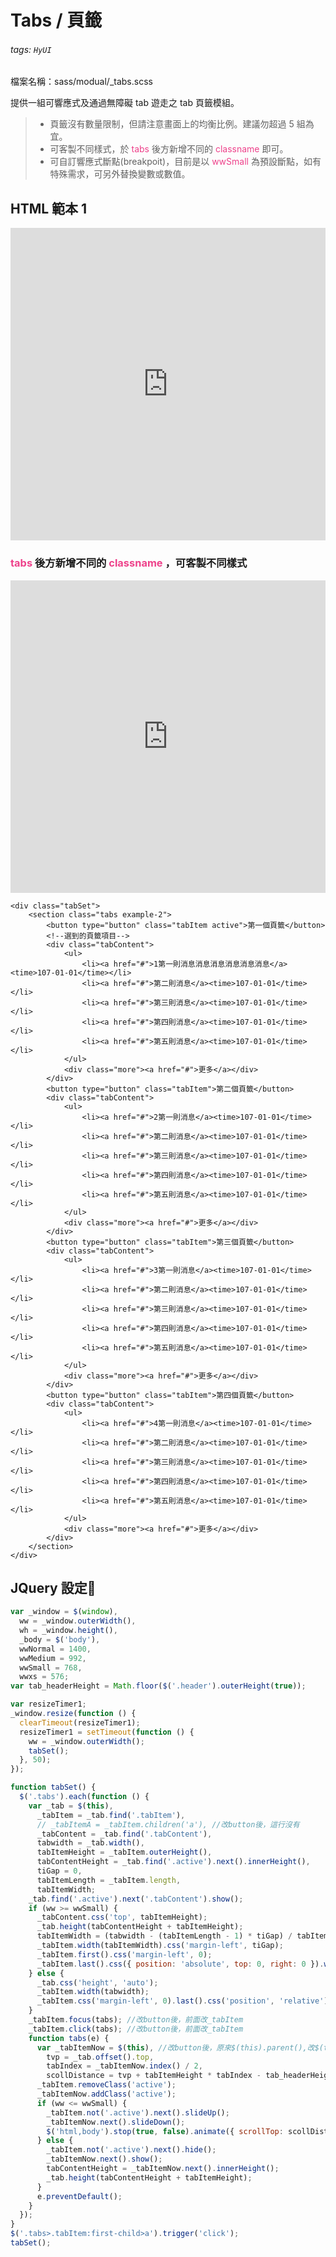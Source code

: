 # Tabs / 頁籤

###### tags: `HyUI`

檔案名稱：sass/modual/\_tabs.scss

提供一組可響應式及通過無障礙 tab 遊走之 tab 頁籤模組。

> - 頁籤沒有數量限制，但請注意畫面上的均衡比例。建議勿超過 5 組為宜。
> - 可客製不同樣式，於 <font color="#EE428B">tabs</font> 後方新增不同的 <font color="#EE428B">classname</font> 即可。
> - 可自訂響應式斷點(breakpoit)，目前是以 <font color="#EE428B">wwSmall</font> 為預設斷點，如有 特殊需求，可另外替換變數或數值。

## HTML 範本 1

<iframe height="500" style="width: 100%;" scrolling="no" title="Tabs / 頁籤 1" src="https://codepen.io/u00hyui/embed/PopZyGm?height=265&theme-id=dark&default-tab=js,result" frameborder="no" loading="lazy" allowtransparency="true" allowfullscreen="true">
  See the Pen <a href='https://codepen.io/u00hyui/pen/PopZyGm'>Tabs / 頁籤 1</a> by u00hyui
  (<a href='https://codepen.io/u00hyui'>@u00hyui</a>) on <a href='https://codepen.io'>CodePen</a>.
</iframe>

### <font color="#EE428B">tabs</font> 後方新增不同的 <font color="#EE428B">classname</font> ，可客製不同樣式

<iframe height="500" style="width: 100%;" scrolling="no" title="Tabs / 頁籤2" src="https://codepen.io/u00hyui/embed/VwpeVgB?height=265&theme-id=dark&default-tab=js,result" frameborder="no" loading="lazy" allowtransparency="true" allowfullscreen="true">
  See the Pen <a href='https://codepen.io/u00hyui/pen/VwpeVgB'>Tabs / 頁籤2</a> by u00hyui
  (<a href='https://codepen.io/u00hyui'>@u00hyui</a>) on <a href='https://codepen.io'>CodePen</a>.
</iframe>

```htmlmixed=
<div class="tabSet">
    <section class="tabs example-2">
        <button type="button" class="tabItem active">第一個頁籤</button>
        <!--選到的頁籤項目-->
        <div class="tabContent">
            <ul>
                <li><a href="#">1第一則消息消息消息消息消息消息</a><time>107-01-01</time></li>
                <li><a href="#">第二則消息</a><time>107-01-01</time></li>
                <li><a href="#">第三則消息</a><time>107-01-01</time></li>
                <li><a href="#">第四則消息</a><time>107-01-01</time></li>
                <li><a href="#">第五則消息</a><time>107-01-01</time></li>
            </ul>
            <div class="more"><a href="#">更多</a></div>
        </div>
        <button type="button" class="tabItem">第二個頁籤</button>
        <div class="tabContent">
            <ul>
                <li><a href="#">2第一則消息</a><time>107-01-01</time></li>
                <li><a href="#">第二則消息</a><time>107-01-01</time></li>
                <li><a href="#">第三則消息</a><time>107-01-01</time></li>
                <li><a href="#">第四則消息</a><time>107-01-01</time></li>
                <li><a href="#">第五則消息</a><time>107-01-01</time></li>
            </ul>
            <div class="more"><a href="#">更多</a></div>
        </div>
        <button type="button" class="tabItem">第三個頁籤</button>
        <div class="tabContent">
            <ul>
                <li><a href="#">3第一則消息</a><time>107-01-01</time></li>
                <li><a href="#">第二則消息</a><time>107-01-01</time></li>
                <li><a href="#">第三則消息</a><time>107-01-01</time></li>
                <li><a href="#">第四則消息</a><time>107-01-01</time></li>
                <li><a href="#">第五則消息</a><time>107-01-01</time></li>
            </ul>
            <div class="more"><a href="#">更多</a></div>
        </div>
        <button type="button" class="tabItem">第四個頁籤</button>
        <div class="tabContent">
            <ul>
                <li><a href="#">4第一則消息</a><time>107-01-01</time></li>
                <li><a href="#">第二則消息</a><time>107-01-01</time></li>
                <li><a href="#">第三則消息</a><time>107-01-01</time></li>
                <li><a href="#">第四則消息</a><time>107-01-01</time></li>
                <li><a href="#">第五則消息</a><time>107-01-01</time></li>
            </ul>
            <div class="more"><a href="#">更多</a></div>
        </div>
    </section>
</div>
```

## JQuery 設定:round_pushpin:

```javascript
var _window = $(window),
  ww = _window.outerWidth(),
  wh = _window.height(),
  _body = $('body'),
  wwNormal = 1400,
  wwMedium = 992,
  wwSmall = 768,
  wwxs = 576;
var tab_headerHeight = Math.floor($('.header').outerHeight(true));

var resizeTimer1;
_window.resize(function () {
  clearTimeout(resizeTimer1);
  resizeTimer1 = setTimeout(function () {
    ww = _window.outerWidth();
    tabSet();
  }, 50);
});

function tabSet() {
  $('.tabs').each(function () {
    var _tab = $(this),
      _tabItem = _tab.find('.tabItem'),
      // _tabItemA = _tabItem.children('a'), //改button後，這行沒有
      _tabContent = _tab.find('.tabContent'),
      tabwidth = _tab.width(),
      tabItemHeight = _tabItem.outerHeight(),
      tabContentHeight = _tab.find('.active').next().innerHeight(),
      tiGap = 0,
      tabItemLength = _tabItem.length,
      tabItemWidth;
    _tab.find('.active').next('.tabContent').show();
    if (ww >= wwSmall) {
      _tabContent.css('top', tabItemHeight);
      _tab.height(tabContentHeight + tabItemHeight);
      tabItemWidth = (tabwidth - (tabItemLength - 1) * tiGap) / tabItemLength;
      _tabItem.width(tabItemWidth).css('margin-left', tiGap);
      _tabItem.first().css('margin-left', 0);
      _tabItem.last().css({ position: 'absolute', top: 0, right: 0 }).width(tabItemWidth);
    } else {
      _tab.css('height', 'auto');
      _tabItem.width(tabwidth);
      _tabItem.css('margin-left', 0).last().css('position', 'relative');
    }
    _tabItem.focus(tabs); //改button後，前面改_tabItem
    _tabItem.click(tabs); //改button後，前面改_tabItem
    function tabs(e) {
      var _tabItemNow = $(this), //改button後，原來$(this).parent(),改$(this)
        tvp = _tab.offset().top,
        tabIndex = _tabItemNow.index() / 2,
        scollDistance = tvp + tabItemHeight * tabIndex - tab_headerHeight;
      _tabItem.removeClass('active');
      _tabItemNow.addClass('active');
      if (ww <= wwSmall) {
        _tabItem.not('.active').next().slideUp();
        _tabItemNow.next().slideDown();
        $('html,body').stop(true, false).animate({ scrollTop: scollDistance });
      } else {
        _tabItem.not('.active').next().hide();
        _tabItemNow.next().show();
        tabContentHeight = _tabItemNow.next().innerHeight();
        _tab.height(tabContentHeight + tabItemHeight);
      }
      e.preventDefault();
    }
  });
}
$('.tabs>.tabItem:first-child>a').trigger('click');
tabSet();
```

<style>
.ui-infobar{
max-width:95%;
}
.markdown-body{
max-width:95%;
}
</style>
